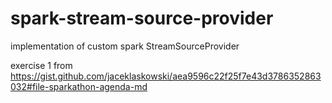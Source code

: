# spark-stream-source-provider
implementation of custom spark StreamSourceProvider

exercise 1 from https://gist.github.com/jaceklaskowski/aea9596c22f25f7e43d3786352863032#file-sparkathon-agenda-md
